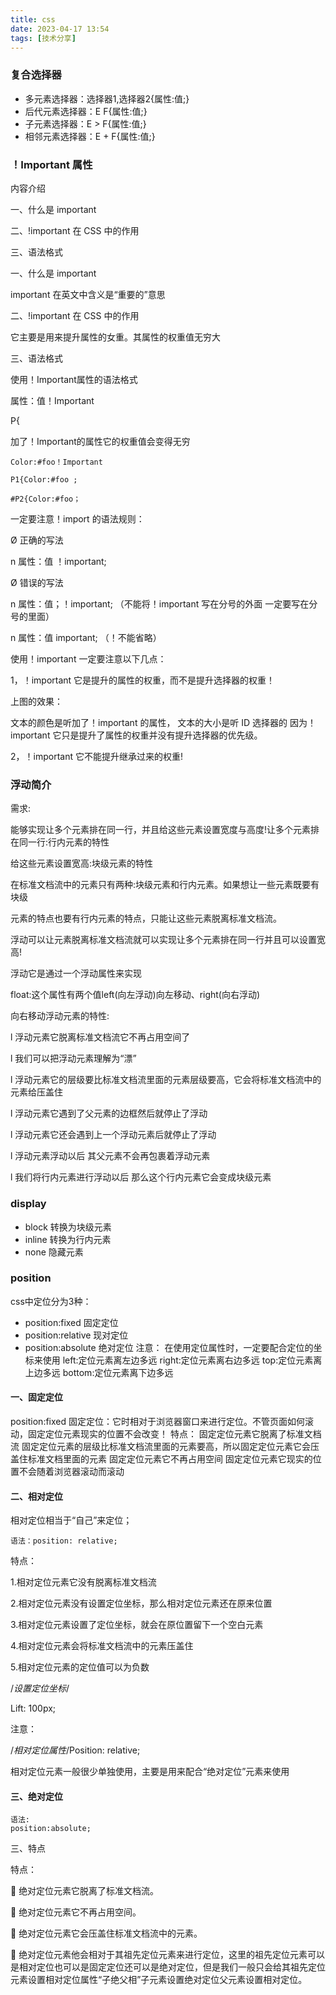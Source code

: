 ```yaml
---
title: css
date: 2023-04-17 13:54
tags: [技术分享]
---
```

### 复合选择器
* 多元素选择器：选择器1,选择器2{属性:值;}
* 后代元素选择器：E F{属性:值;}
* 子元素选择器：E > F{属性:值;}
* 相邻元素选择器：E + F{属性:值;}

### ！Important 属性

内容介绍

一、什么是 important

二、!important 在 CSS 中的作用

三、语法格式

一、什么是 important

important 在英文中含义是“重要的”意思

二、!important 在 CSS 中的作用

它主要是用来提升属性的女重。其属性的权重值无穷大

三、语法格式

使用！Important属性的语法格式

属性：值！Important

P{

加了！Important的属性它的权重值会变得无穷

```
Color:#foo！Important

P1{Color:#foo ;

#P2{Color:#foo；
```
一定要注意！import 的语法规则：

Ø  正确的写法

n  属性：值 ！important;

Ø  错误的写法

n  属性：值；！important; （不能将！important 写在分号的外面 一定要写在分号的里面）

n  属性：值 important; （！不能省略）

使用！important 一定要注意以下几点：

1，！important 它是提升的属性的权重，而不是提升选择器的权重！

上图的效果：

文本的颜色是听加了！important 的属性， 文本的大小是听 ID 选择器的 因为！important 它只是提升了属性的权重并没有提升选择器的优先级。

2，！important 它不能提升继承过来的权重! 
### 浮动简介

需求:

能够实现让多个元素排在同一行，并且给这些元素设置宽度与高度!让多个元素排在同一行:行内元素的特性

给这些元素设置宽高:块级元素的特性

在标准文档流中的元素只有两种:块级元素和行内元素。如果想让一些元素既要有块级

元素的特点也要有行内元素的特点，只能让这些元素脱离标准文档流。

浮动可以让元素脱离标准文档流就可以实现让多个元素排在同一行并且可以设置宽高!

浮动它是通过一个浮动属性来实现

float:这个属性有两个值left(向左浮动)向左移动、right(向右浮动)

向右移动浮动元素的特性:

l  浮动元素它脱离标准文档流它不再占用空间了

l  我们可以把浮动元素理解为“漂”

l  浮动元素它的层级要比标准文档流里面的元素层级要高，它会将标准文档流中的元素给压盖住

l  浮动元素它遇到了父元素的边框然后就停止了浮动

l  浮动元素它还会遇到上一个浮动元素后就停止了浮动

l  浮动元素浮动以后 其父元素不会再包裹着浮动元素

l  我们将行内元素进行浮动以后 那么这个行内元素它会变成块级元素

### display
* block 转换为块级元素
* inline 转换为行内元素
* none 隐藏元素

### position
css中定位分为3种：
* position:fixed 固定定位
* position:relative 现对定位
* position:absolute 绝对定位
注意：
在使用定位属性时，一定要配合定位的坐标来使用
left:定位元素离左边多远
right:定位元素离右边多远
top:定位元素离上边多远
bottom:定位元素离下边多远
#### 一、固定定位
position:fixed
固定定位：它时相对于浏览器窗口来进行定位。不管页面如何滚动，固定定位元素现实的位置不会改变！
特点：
    固定定位元素它脱离了标准文档流
    固定定位元素的层级比标准文档流里面的元素要高，所以固定定位元素它会压盖住标准文档里面的元素
    固定定位元素它不再占用空间
    固定定位元素它现实的位置不会随着浏览器滚动而滚动

#### 二、相对定位
相对定位相当于“自己”来定位；
```
语法：position: relative;            
```
特点：

1.相对定位元素它没有脱离标准文档流

2.相对定位元素没有设置定位坐标，那么相对定位元素还在原来位置

3.相对定位元素设置了定位坐标，就会在原位置留下一个空白元素

4.相对定位元素会将标准文档流中的元素压盖住

5.相对定位元素的定位值可以为负数

/*设置定位坐标*/

Lift: 100px;

注意：

/*相对定位属性*/Position: relative;

相对定位元素一般很少单独使用，主要是用来配合“绝对定位”元素来使用

#### 三、绝对定位
```
语法:
position:absolute;
```
三、特点

特点：

 绝对定位元素它脱离了标准文档流。

 绝对定位元素它不再占用空间。

 绝对定位元素它会压盖住标准文档流中的元素。

 绝对定位元素他会相对于其祖先定位元素来进行定位，这里的祖先定位元素可以是相对定位也可以是固定定位还可以是绝对定位，但是我们一般只会给其祖先定位元素设置相对定位属性“子绝父相”子元素设置绝对定位父元素设置相对定位。

